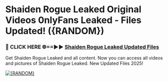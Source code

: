 # Shaiden Rogue Leaked Original Videos 0nlyFans Leaked - Files Updated! ({RANDOM})

<h3>🔴 CLICK HERE 🌐==►► <a href="https://betterlinks.top/A2PfLJ" rel="nofollow">Shaiden Rogue Leaked Updated Files</a></h3>

Get Shaiden Rogue Leaked and all content. Now you can access all videos and pictures of Shaiden Rogue Leaked. New Updated Files 2025!

[![{RANDOM}](https://i.imgur.com/ppqm5kG.gif)](https://betterlinks.top/A2PfLJ)